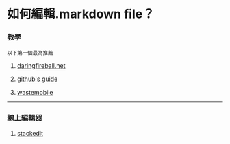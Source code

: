 # 如何編輯.markdown file？
### 教學
`以下第一個最為推薦`

1. [daringfireball.net](http://daringfireball.net/projects/markdown/syntax#philosophy)

2. [github's guide](https://guides.github.com/features/mastering-markdown/)

3. [wastemobile](https://wastemobile.gitbooks.io/gitbook-chinese/content/format/markdown.html)

---
### 線上編輯器

1. [stackedit](http://stackedit.io)
